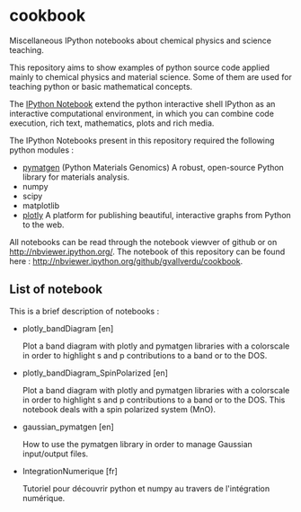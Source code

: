 # cookbook
Miscellaneous IPython notebooks about chemical physics and science teaching.

This repository aims to show examples of python source code applied mainly to 
chemical physics and material science.
Some of them are used for teaching python or basic mathematical concepts.

The [IPython Notebook](http://ipython.org/notebook.html) extend the python 
interactive shell IPython as an interactive computational environment, in 
which you can combine code execution, rich text, mathematics, plots and rich 
media.

The IPython Notebooks present in this repository required the following python 
modules :

* [pymatgen](http://pymatgen.org/) (Python Materials Genomics) A robust, open-source Python library for materials analysis.
* numpy
* scipy
* matplotlib
* [plotly](https://plot.ly/) A platform for publishing beautiful, interactive graphs from Python to the web.

All notebooks can be read through the notebook viewver of github or on 
http://nbviewer.ipython.org/. The notebook of this repository can be found 
here : http://nbviewer.ipython.org/github/gvallverdu/cookbook.

## List of notebook

This is a brief description of notebooks :

* plotly_bandDiagram [en]

    Plot a band diagram with plotly and pymatgen libraries with a colorscale in
    order to highlight s and p contributions to a band or to the DOS.

* plotly_bandDiagram_SpinPolarized [en]

    Plot a band diagram with plotly and pymatgen libraries with a colorscale in
    order to highlight s and p contributions to a band or to the DOS. This
    notebook deals with a spin polarized system (MnO).

* gaussian_pymatgen [en]

    How to use the pymatgen library in order to manage Gaussian input/output
    files.

* IntegrationNumerique [fr]

    Tutoriel pour découvrir python et numpy au travers de l'intégration
    numérique.

